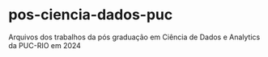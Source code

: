 # pos-ciencia-dados-puc
Arquivos dos trabalhos da pós graduação em Ciência de Dados e Analytics da PUC-RIO em 2024
